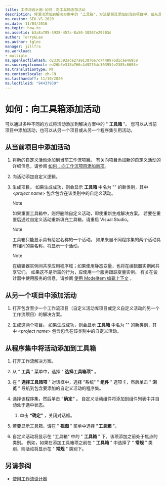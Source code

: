 ```yaml
---
title: 工作流设计器-如何：向工具箱添加活动
description: 将活动添加到解决方案中的 "工具箱"，方法是将其添加到当前项目中，或从其他项目中引用它们。
ms.custom: SEO-VS-2020
ms.date: 11/04/2016
ms.topic: how-to
ms.assetid: b3a8a785-5928-457a-8a50-30267e29503d
author: TerryGLee
ms.author: tglee
manager: jillfra
ms.workload:
- multiple
ms.openlocfilehash: d2330392ace27a913870e7c7448976d1cae46958
ms.sourcegitcommit: ed26b6e313b766c4d92764c303954e2385c6693e
ms.translationtype: MT
ms.contentlocale: zh-CN
ms.lasthandoff: 11/10/2020
ms.locfileid: "94437939"
---
```

# <a name="how-to-add-activities-to-the-toolbox"></a>如何：向工具箱添加活动

可以通过多种不同的方式将活动添加到解决方案中的 " **工具箱** "。 您可以从当前项目中添加活动，也可以从另一个项目或从另一个程序集引用活动。

## <a name="to-add-an-activity-from-within-your-current-project"></a>从当前项目中添加活动

1. 将新的自定义活动添加到当前工作流项目。 有关向项目添加新的自定义活动的详细信息，请参阅 [如何：向工作流项目添加新项](../workflow-designer/how-to-add-a-new-item-to-a-workflow-project.md)。

2. 向活动添加自定义逻辑。

3. 生成项目。 如果生成成功，则会显示 **工具箱** 中名为 "" 的新类别，其中 \<*project name*> 包含包含在该类别中的自定义活动。

    > [!NOTE]
    > 如果重置工具箱中，则将删除自定义活动，即使重新生成解决方案。 若要在重置后通过自定义活动重新填充工具箱，请重启 Visual Studio。

    > [!NOTE]
    > 工具箱只能显示具有给定名称的一个活动。 如果来自不同程序集的两个活动具有相同的类名称，将显示一个活动。

    > [!NOTE]
    > 在编辑器实例间共享应用程序域；如果使用静态变量，也将在编辑器实例间共享它们。 如果这不是所需的行为，应使用一个服务跟踪变量实例。 有关在设计器中使用服务的信息，请参阅 [使用 ModelItem 编辑上下文](/dotnet/framework/windows-workflow-foundation/using-the-modelitem-editing-context) 。

## <a name="to-add-an-activity-from-within-a-different-project"></a>从另一个项目中添加活动

1. 打开包含至少一个工作流项目（自定义活动库项目或定义自定义活动的另一个工作流项目）的解决方案。

2. 生成这两个项目。 如果生成成功，则会显示 **工具箱** 中名为 "" 的新类别，其中 \<*project name*> 包含包含在该类别中的自定义活动。

## <a name="to-add-an-activity-to-the-toolbox-from-an-assembly"></a>从程序集中将活动添加到工具箱

1. 打开工作流解决方案。

2. 从 " **工具** " 菜单中，选择 " **选择工具箱项"** 。

3. 在 " **选择工具箱项** " 对话框中，选择 "系统" " **组件** " 选项卡，然后单击 " **浏览** " 导航到包含要添加的自定义活动的程序集。

4. 选择该程序集，然后单击 **"确定"** 。 自定义活动组件将添加到组件列表中并自动处于选中状态。

    1. 单击 **“确定”** ，关闭对话框。

5. 若要显示工具箱，请在 " **视图** " 菜单中选择 **"工具箱** "。

6. 自定义活动将显示在 "工具箱" 中的 " **工具箱** " 下，该项添加之前处于焦点的类别。 例如，如果在添加工具箱项之前在 " **工具箱** " 中选择了 " **常规** " 类别，则活动将显示在 " **常规** " 类别下。

## <a name="see-also"></a>另请参阅

- [使用工作流设计器](developing-applications-with-the-workflow-designer.md)

